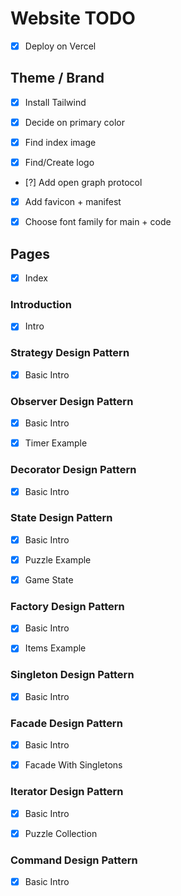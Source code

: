 # Website TODO

- [x] Deploy on Vercel

## Theme / Brand

- [x] Install Tailwind

- [x] Decide on primary color

- [x] Find index image

- [x] Find/Create logo

- [?] Add open graph protocol

- [x] Add favicon + manifest

- [x] Choose font family for main + code

## Pages

- [x] Index

### Introduction

- [x] Intro

### Strategy Design Pattern

- [x] Basic Intro

### Observer Design Pattern

- [x] Basic Intro

- [x] Timer Example

### Decorator Design Pattern

- [x] Basic Intro

### State Design Pattern

- [x] Basic Intro

- [x] Puzzle Example

- [x] Game State

### Factory Design Pattern

- [x] Basic Intro

- [x] Items Example

### Singleton Design Pattern

- [x] Basic Intro

### Facade Design Pattern

- [x] Basic Intro

- [x] Facade With Singletons

### Iterator Design Pattern

- [x] Basic Intro

- [x] Puzzle Collection

### Command Design Pattern

- [x] Basic Intro
